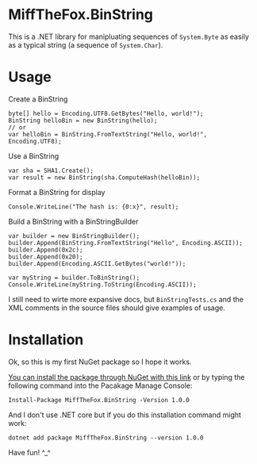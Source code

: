 # MiffTheFox.BinString

This is a .NET library for manipluating sequences of `System.Byte` as easily as a typical string (a sequence of `System.Char`).

# Usage

Create a BinString

    byte[] hello = Encoding.UTF8.GetBytes("Hello, world!");
    BinString helloBin = new BinString(hello);
    // or
    var helloBin = BinString.FromTextString("Hello, world!", Encoding.UTF8);

Use a BinString

    var sha = SHA1.Create();
    var result = new BinString(sha.ComputeHash(helloBin));

Format a BinString for display

    Console.WriteLine("The hash is: {0:x}", result);

Build a BinString with a BinStringBuilder

    var builder = new BinStringBuilder();
    builder.Append(BinString.FromTextString("Hello", Encoding.ASCII));
    builder.Append(0x2c);
    builder.Append(0x20);
    builder.Append(Encoding.ASCII.GetBytes("world!"));

    var myString = builder.ToBinString();
    Console.WriteLine(myString.ToString(Encoding.ASCII));

I still need to wirte more expansive docs, but `BinStringTests.cs` and the XML comments in the source files should give examples of usage.

# Installation

Ok, so this is my first NuGet package so I hope it works.

[You can install the package through NuGet with this link](https://www.nuget.org/packages/MiffTheFox.BinString/) or by typing the following command into the Pacakage Manage Console:

    Install-Package MiffTheFox.BinString -Version 1.0.0

And I don't use .NET core but if you do this installation command might work:

    dotnet add package MiffTheFox.BinString --version 1.0.0

Have fun! \^_\^

